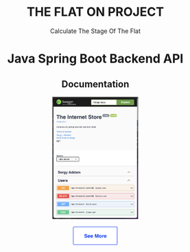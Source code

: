 <div align="center">
 <h1>THE FLAT ON PROJECT</h1>

 Calculate The Stage Of The Flat

<h1>Java Spring Boot Backend API</h1>
<h2>Documentation</h2>
<p>
  <img src="./.github/swagger.png" width="200" alt="Test" />
</p>


 <a href="https://github.com/addamsv/FlatOn/tree/backend-nest-prod"><img src="./.github/see_more_.png" width="104px" height="43px"></a><br><br>
